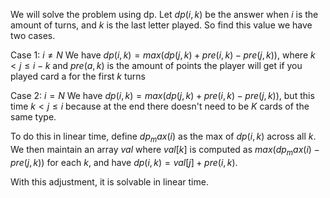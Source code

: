 We will solve the problem using dp. Let $dp(i, k)$ be the answer when $i$ is the amount of turns, and $k$ is the last letter played. So find this value we have two cases.

Case 1: $i \neq N$
We have $dp(i, k) = max(dp(j, k) + pre(i, k) - pre(j, k))$, where $k < j \leq i-k$ and $pre(a, k)$ is the amount of points the player will get if you played card a for the first $k$ turns

Case 2: $i = N$
We have $dp(i, k) = max(dp(j, k) + pre(i, k) - pre(j, k))$, but this time $k < j \leq i$ because at the end there doesn't need to be $K$ cards of the same type.

To do this in linear time, define $dp_max(i)$ as the max of $dp(i, k)$ across all $k$. We then maintain an array $val$ where $val[k]$ is computed as $max(dp_max(i) - pre(j, k))$ for each $k$, and have $dp(i, k) = val[j] + pre(i, k)$.

With this adjustment, it is solvable in linear time.
